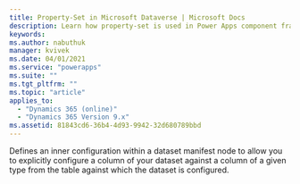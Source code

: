 ```yaml
---
title: Property-Set in Microsoft Dataverse | Microsoft Docs
description: Learn how property-set is used in Power Apps component framework.
keywords:
ms.author: nabuthuk
manager: kvivek
ms.date: 04/01/2021
ms.service: "powerapps"
ms.suite: ""
ms.tgt_pltfrm: ""
ms.topic: "article"
applies_to: 
  - "Dynamics 365 (online)"
  - "Dynamics 365 Version 9.x"
ms.assetid: 81843cd6-36b4-4d93-9942-32d680789bbd
---
```


Defines an inner configuration within a dataset manifest node to allow you to explicitly configure a column of your dataset against a column of a given type from the table against which the dataset is configured.